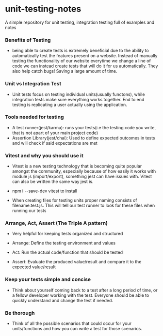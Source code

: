 # unit-testing-notes

A simple repository for unit testing, integration testing full of examples and notes

### Benefits of Testing

- being able to create tests is extremely beneficial due to the ability to automatically test the features present on a website. Instead of manually testing the functionality of our website everytime we change a line of code we can instead create tests that will do it for us automatically. They also help catch bugs! Saving a large amount of time.

### Unit vs Integration Test

- Unit tests focus on testing individual units(usually functons), while integration tests make sure everything works together. End to end testing is replicating a user actually using the application.

### Tools needed for testing

- A test runner(jest/karma): runs your tests(i.e the testing code you write, that is not apart of your main project code)
- Assertion Library(jest/chai): Used to define expected outcomes in tests and will check if said expectations are met

### Vitest and why you should use it

- Vitest is a new testing technology that is becoming quite popular amongst the community, especially because of how easily it works with module js (import/export), something jest can have issues with. Vitest can also be written the same way jest is.
- npm i --save-dev vitest to install

- When creating files for testing units proper naming consists of filename.test.js. This will tell our test runner to look for these files when running our tests

### Arrange, Act, Assert (The Triple A pattern)

- Very helpful for keeping tests organized and structured

- Arrange: Define the testing environment and values
- Act: Run the actual code/function that should be tested
- Assert: Evaluate the produced value/result and compare it to the expected value/result

### Keep your tests simple and concise

- Think about yourself coming back to a test after a long period of time, or a fellow developer working with the test. Everyone should be able to quickly understand and change the test if needed.

### Be thorough

- Think of all the possible scenarios that could occur for your units/functions and how you can write a test for those scenarios.
